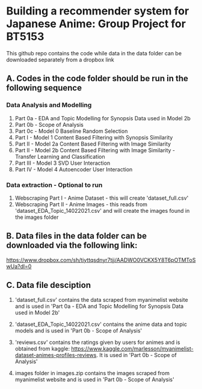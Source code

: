 # Building a recommender system for Japanese Anime: Group Project for BT5153

This github repo contains the code while data in the data folder can be downloaded separately from a dropbox link

## A. Codes in the code folder should be run in the following sequence

### Data Analysis and Modelling
1. Part 0a - EDA and Topic Modelling for Synopsis Data used in Model 2b
2. Part 0b - Scope of Analysis
3. Part 0c - Model 0 Baseline Random Selection
4. Part I - Model 1 Content Based Filtering with Synopsis Similarity
5. Part II - Model 2a Content Based Filtering with Image Similarity
6. Part II - Model 2b Content Based Filtering with Image Similarity - Transfer Learning and Classification
7. Part III - Model 3 SVD User Interaction
8. Part IV - Model 4 Autoencoder User Interaction

### Data extraction - Optional to run
1. Webscraping Part I - Anime Dataset - this will create 'dataset_full.csv'
2. Webscraping Part II - Anime Images - this reads from 'dataset_EDA_Topic_14022021.csv' and will create the images found in the images folder

## B. Data files in the data folder can be downloaded via the following link: 
https://www.dropbox.com/sh/tiyttqsdnyr7tjj/AADWO0VCKX5Y8T6pOTMToSwUa?dl=0

## C. Data file desciption
1. 'dataset_full.csv' contains the data scraped from myanimelist website and is used in 'Part 0a - EDA and Topic Modelling for Synopsis Data used in Model 2b'
 
2. 'dataset_EDA_Topic_14022021.csv' contains the anime data and topic models and is used in 'Part 0b - Scope of Analysis'

3. 'reviews.csv' contains the ratings given by users for animes and is obtained from kaggle: https://www.kaggle.com/marlesson/myanimelist-dataset-animes-profiles-reviews. It is used in 'Part 0b - Scope of Analysis'
 
4. images folder in images.zip contains the images scraped from myanimelist website and is used in 'Part 0b - Scope of Analysis'


